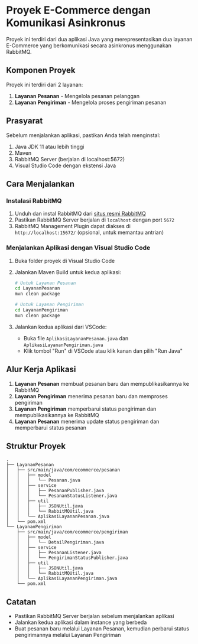 # Proyek E-Commerce dengan Komunikasi Asinkronus

Proyek ini terdiri dari dua aplikasi Java yang merepresentasikan dua layanan E-Commerce yang berkomunikasi secara asinkronus menggunakan RabbitMQ.

## Komponen Proyek

Proyek ini terdiri dari 2 layanan:

1. **Layanan Pesanan** - Mengelola pesanan pelanggan
2. **Layanan Pengiriman** - Mengelola proses pengiriman pesanan

## Prasyarat

Sebelum menjalankan aplikasi, pastikan Anda telah menginstal:

1. Java JDK 11 atau lebih tinggi
2. Maven
3. RabbitMQ Server (berjalan di localhost:5672)
4. Visual Studio Code dengan ekstensi Java

## Cara Menjalankan

### Instalasi RabbitMQ

1. Unduh dan instal RabbitMQ dari [situs resmi RabbitMQ](https://www.rabbitmq.com/download.html)
2. Pastikan RabbitMQ Server berjalan di `localhost` dengan port `5672`
3. RabbitMQ Management Plugin dapat diakses di `http://localhost:15672/` (opsional, untuk memantau antrian)

### Menjalankan Aplikasi dengan Visual Studio Code

1. Buka folder proyek di Visual Studio Code
2. Jalankan Maven Build untuk kedua aplikasi:

   ```bash
   # Untuk Layanan Pesanan
   cd LayananPesanan
   mvn clean package

   # Untuk Layanan Pengiriman
   cd LayananPengiriman
   mvn clean package
   ```

3. Jalankan kedua aplikasi dari VSCode:
   - Buka file `AplikasiLayananPesanan.java` dan `AplikasiLayananPengiriman.java`
   - Klik tombol "Run" di VSCode atau klik kanan dan pilih "Run Java"

## Alur Kerja Aplikasi

1. **Layanan Pesanan** membuat pesanan baru dan mempublikasikannya ke RabbitMQ
2. **Layanan Pengiriman** menerima pesanan baru dan memproses pengiriman
3. **Layanan Pengiriman** memperbarui status pengiriman dan mempublikasikannya ke RabbitMQ
4. **Layanan Pesanan** menerima update status pengiriman dan memperbarui status pesanan

## Struktur Proyek

```
.
├── LayananPesanan
│   ├── src/main/java/com/ecommerce/pesanan
│   │   ├── model
│   │   │   └── Pesanan.java
│   │   ├── service
│   │   │   ├── PesananPublisher.java
│   │   │   └── PesananStatusListener.java
│   │   ├── util
│   │   │   ├── JSONUtil.java
│   │   │   └── RabbitMQUtil.java
│   │   └── AplikasiLayananPesanan.java
│   └── pom.xml
└── LayananPengiriman
    ├── src/main/java/com/ecommerce/pengiriman
    │   ├── model
    │   │   └── DetailPengiriman.java
    │   ├── service
    │   │   ├── PesananListener.java
    │   │   └── PengirimanStatusPublisher.java
    │   ├── util
    │   │   ├── JSONUtil.java
    │   │   └── RabbitMQUtil.java
    │   └── AplikasiLayananPengiriman.java
    └── pom.xml
```

## Catatan

- Pastikan RabbitMQ Server berjalan sebelum menjalankan aplikasi
- Jalankan kedua aplikasi dalam instance yang berbeda
- Buat pesanan baru melalui Layanan Pesanan, kemudian perbarui status pengirimannya melalui Layanan Pengiriman 